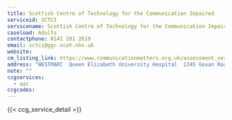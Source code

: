 ```yaml
---
title: Scottish Centre of Technology for the Communication Impaired
serviceid: SCTCI
servicename: Scottish Centre of Technology for the Communication Impaired
caseload: Adults
contactphone: 0141 201 2619
email: sctci@ggc.scot.nhs.uk
website:
cm_listing_link: https://www.communicationmatters.org.uk/assessment_service/sctci/
address: "WESTMARC  Queen Elizabeth University Hospital  1345 Govan Road    Glasgow  G51 4TF"
note: ""
ccgservices:
  - aac
ccgcodes:
---
```


{{< ccg_service_detail >}}

